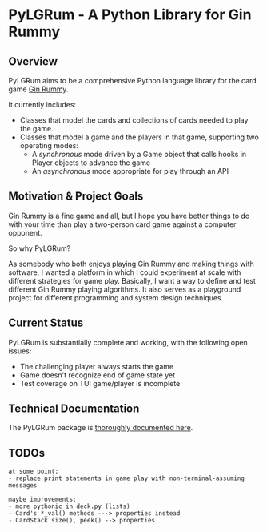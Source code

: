 # PyLGRum - A Python Library for Gin Rummy

## Overview

PyLGRum aims to be a comprehensive Python language library for the card game [Gin Rummy](https://en.wikipedia.org/wiki/Gin_rummy).

It currently includes:

* Classes that model the cards and collections of cards needed to play the game.
* Classes that model a game and the players in that game, supporting two operating modes:
  * A *synchronous* mode driven by a Game object that calls hooks in Player objects to advance the game
  * An *asynchronous* mode appropriate for play through an API

## Motivation & Project Goals

Gin Rummy is a fine game and all, but I hope you have better things to do with your time than play a two-person card game against a computer opponent.

So why PyLGRum?

As somebody who both enjoys playing Gin Rummy and making things with software, I wanted a platform in which I could experiment at scale with different strategies for game play. Basically, I want a way to define and test different Gin Rummy playing algorithms. It also serves as a playground project for different programming and system design techniques.

## Current Status

PyLGRum is substantially complete and working, with the following open issues:

* The challenging player always starts the game
* Game doesn't recognize end of game state yet
* Test coverage on TUI game/player is incomplete

## Technical Documentation

The PyLGRum package is [thoroughly documented here](https://jrheling.github.io/pylgrum/pylgrum/).

## TODOs
```text
at some point:
- replace print statements in game play with non-terminal-assuming messages

maybe improvements:
- more pythonic in deck.py (lists)
- Card's *_val() methods ---> properties instead
- CardStack size(), peek() --> properties

```
